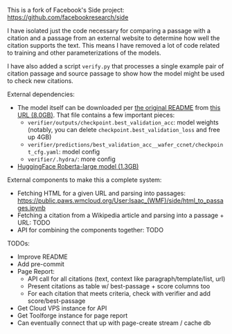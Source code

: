 This is a fork of Facebook's Side project: https://github.com/facebookresearch/side

I have isolated just the code necessary for comparing a passage with a citation and a passage from an external website
to determine how well the citation supports the text. This means I have removed a lot of code related to training and
other parameterizations of the models.

I have also added a script `verify.py` that processes a single example pair of citation passage and source passage
to show how the model might be used to check new citations.

External dependencies:
* The model itself can be downloaded per
[the original README](https://github.com/facebookresearch/side/tree/main/projects/verify_wikipedia#downloading-index-and-models)
from [this URL (8.0GB)](https://dl.fbaipublicfiles.com/side/verifier.tar.gz). That file contains a few important pieces:
  * `verifier/outputs/checkpoint.best_validation_acc`: model weights (notably, you can delete `checkpoint.best_validation_loss` and free up 4GB)
  * `verifier/predictions/best_validation_acc__wafer_ccnet/checkpoint_cfg.yaml`: model config
  * `verifier/.hydra/`: more config
* [HuggingFace Roberta-large model (1.3GB)](https://huggingface.co/roberta-large/blob/main/pytorch_model.bin)

External components to make this a complete system:
* Fetching HTML for a given URL and parsing into passages: https://public.paws.wmcloud.org/User:Isaac_(WMF)/side/html_to_passages.ipynb
* Fetching a citation from a Wikipedia article and parsing into a passage + URL: TODO
* API for combining the components together: TODO


TODOs:
* Improve README
* Add pre-commit
* Page Report:
  * API call for all citations (text, context like paragraph/template/list, url)
  * Present citations as table w/ best-passage + score columns too
  * For each citation that meets criteria, check with verifier and add score/best-passage
* Get Cloud VPS instance for API
* Get Toolforge instance for page report
* Can eventually connect that up with page-create stream / cache db